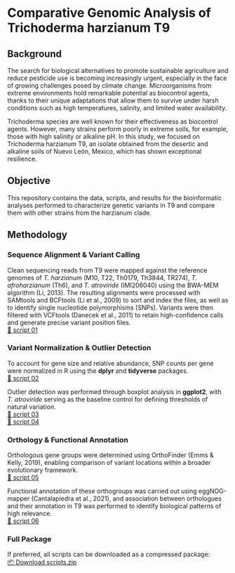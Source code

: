 # Comparative Genomic Analysis of Trichoderma harzianum T9

## Background

The search for biological alternatives to promote sustainable agriculture and reduce pesticide use is becoming increasingly urgent, especially in the face of growing challenges posed by climate change. Microorganisms from extreme environments hold remarkable potential as biocontrol agents, thanks to their unique adaptations that allow them to survive under harsh conditions such as high temperatures, salinity, and limited water availability.

Trichoderma species are well known for their effectiveness as biocontrol agents. However, many strains perform poorly in extreme soils, for example, those with high salinity or alkaline pH. In this study, we focused on Trichoderma harzianum T9, an isolate obtained from the desertic and alkaline soils of Nuevo León, Mexico, which has shown exceptional resilience.

## Objective

This repository contains the data, scripts, and results for the bioinformatic analyses performed to characterize genetic variants in T9 and compare them with other strains from the harzianum clade.

## Methodology

### Sequence Alignment & Variant Calling
Clean sequencing reads from T9 were mapped against the reference genomes of *T. harzianum* (M10, T22, Th0179, Th3844, TR274), *T. afroharzianum* (Th6), and *T. atroviride* (IMI206040) using the BWA-MEM algorithm (Li, 2013). The resulting alignments were processed with SAMtools and BCFtools (Li et al., 2009) to sort and index the files, as well as to identify single nucleotide polymorphisms (SNPs). Variants were then filtered with VCFtools (Danecek et al., 2011) to retain high-confidence calls and generate precise variant position files.  
[🔶 script 01](https://github.com/AnaValeriaG01/trichodermaT9/blob/main/scripts/01_Pipeline.sh)

### Variant Normalization & Outlier Detection
To account for gene size and relative abundance, SNP counts per gene were normalized in R using the **dplyr** and **tidyverse** packages.  
[🔶 script 02](https://github.com/AnaValeriaG01/trichodermaT9/blob/main/scripts/02_SNPs_T9_normtext.rmd)  

Outlier detection was performed through boxplot analysis in **ggplot2**, with *T. atroviride* serving as the baseline control for defining thresholds of natural variation.  
[🔶 script 03](https://github.com/AnaValeriaG01/trichodermaT9/blob/main/scripts/03_boxplot_outliers_color.R)  
[🔶 script 04](https://github.com/AnaValeriaG01/trichodermaT9/blob/main/scripts/04_dotplots-labels-outliers.R)

### Orthology & Functional Annotation
Orthologous gene groups were determined using OrthoFinder (Emms & Kelly, 2019), enabling comparison of variant locations within a broader evolutionary framework.  
[🔶 script 05](https://github.com/AnaValeriaG01/trichodermaT9/blob/main/scripts/05_T9_ortho_find.Rmd)  

Functional annotation of these orthogroups was carried out using eggNOG-mapper (Cantalapiedra et al., 2021), and association between orthologues and their annotation in T9 was performed to identify biological patterns of high relevance.  
[🔶 script 06](https://github.com/AnaValeriaG01/trichodermaT9/blob/main/scripts/06_correlate-ortho-functann.R)

### Full Package
If preferred, all scripts can be downloaded as a compressed package:  
[📦 Download scripts.zip](https://github.com/AnaValeriaG01/trichodermaT9/blob/main/scripts/scripts.zip)
